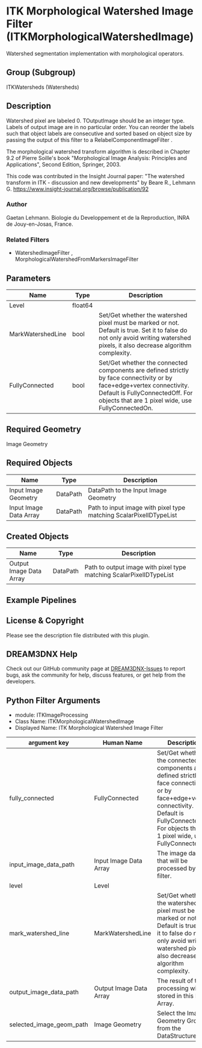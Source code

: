# ITK Morphological Watershed Image Filter (ITKMorphologicalWatershedImage)

Watershed segmentation implementation with morphological operators.

## Group (Subgroup)

ITKWatersheds (Watersheds)

## Description

Watershed pixel are labeled 0. TOutputImage should be an integer type. Labels of output image are in no particular order. You can reorder the labels such that object labels are consecutive and sorted based on object size by passing the output of this filter to a RelabelComponentImageFilter .

The morphological watershed transform algorithm is described in Chapter 9.2 of Pierre Soille's book "Morphological Image Analysis:
Principles and Applications", Second Edition, Springer, 2003.

This code was contributed in the Insight Journal paper: "The watershed transform in ITK - discussion and new developments" by Beare R., Lehmann G. https://www.insight-journal.org/browse/publication/92 

### Author

 Gaetan Lehmann. Biologie du Developpement et de la Reproduction, INRA de Jouy-en-Josas, France.

### Related Filters

* WatershedImageFilter , MorphologicalWatershedFromMarkersImageFilter

## Parameters

| Name | Type | Description |
|------|------|-------------|
| Level | float64 |  |
| MarkWatershedLine | bool | Set/Get whether the watershed pixel must be marked or not. Default is true. Set it to false do not only avoid writing watershed pixels, it also decrease algorithm complexity. |
| FullyConnected | bool | Set/Get whether the connected components are defined strictly by face connectivity or by face+edge+vertex connectivity. Default is FullyConnectedOff. For objects that are 1 pixel wide, use FullyConnectedOn. |

## Required Geometry

Image Geometry

## Required Objects

| Name |Type | Description |
|-----|------|-------------|
| Input Image Geometry | DataPath | DataPath to the Input Image Geometry |
| Input Image Data Array | DataPath | Path to input image with pixel type matching ScalarPixelIDTypeList |

## Created Objects

| Name |Type | Description |
|-----|------|-------------|
| Output Image Data Array | DataPath | Path to output image with pixel type matching ScalarPixelIDTypeList |

## Example Pipelines


## License & Copyright

Please see the description file distributed with this plugin.


## DREAM3DNX Help

Check out our GitHub community page at [DREAM3DNX-Issues](https://github.com/BlueQuartzSoftware/DREAM3DNX-Issues) to report bugs, ask the community for help, discuss features, or get help from the developers.

## Python Filter Arguments

+ module: ITKImageProcessing
+ Class Name: ITKMorphologicalWatershedImage
+ Displayed Name: ITK Morphological Watershed Image Filter

| argument key | Human Name | Description | Parameter Type |
|--------------|------------|-------------|----------------|
| fully_connected | FullyConnected | Set/Get whether the connected components are defined strictly by face connectivity or by face+edge+vertex connectivity. Default is FullyConnectedOff. For objects that are 1 pixel wide, use FullyConnectedOn. | complex.BoolParameter |
| input_image_data_path | Input Image Data Array | The image data that will be processed by this filter. | complex.ArraySelectionParameter |
| level | Level |  | complex.Float64Parameter |
| mark_watershed_line | MarkWatershedLine | Set/Get whether the watershed pixel must be marked or not. Default is true. Set it to false do not only avoid writing watershed pixels, it also decrease algorithm complexity. | complex.BoolParameter |
| output_image_data_path | Output Image Data Array | The result of the processing will be stored in this Data Array. | complex.DataObjectNameParameter |
| selected_image_geom_path | Image Geometry | Select the Image Geometry Group from the DataStructure. | complex.GeometrySelectionParameter |

